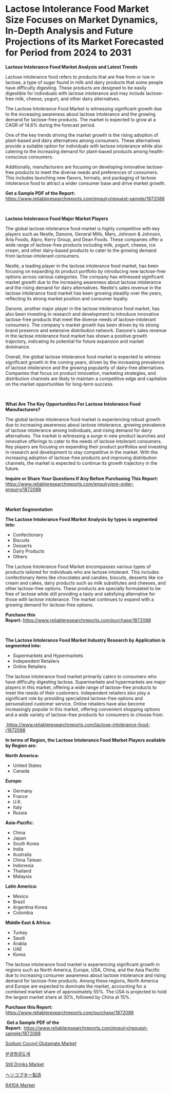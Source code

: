 <p><h1>Lactose Intolerance Food Market Size Focuses on Market Dynamics, In-Depth Analysis and Future Projections of its Market Forecasted for Period from 2024 to 2031</h1></p><p><strong>Lactose Intolerance Food Market Analysis and Latest Trends</strong></p>
<p><p>Lactose intolerance food refers to products that are free from or low in lactose, a type of sugar found in milk and dairy products that some people have difficulty digesting. These products are designed to be easily digestible for individuals with lactose intolerance and may include lactose-free milk, cheese, yogurt, and other dairy alternatives.</p><p>The Lactose Intolerance Food Market is witnessing significant growth due to the increasing awareness about lactose intolerance and the growing demand for lactose-free products. The market is expected to grow at a CAGR of 14.6% during the forecast period.</p><p>One of the key trends driving the market growth is the rising adoption of plant-based and dairy alternatives among consumers. These alternatives provide a suitable option for individuals with lactose intolerance while also catering to the increasing demand for plant-based products among health-conscious consumers.</p><p>Additionally, manufacturers are focusing on developing innovative lactose-free products to meet the diverse needs and preferences of consumers. This includes launching new flavors, formats, and packaging of lactose intolerance food to attract a wider consumer base and drive market growth.</p></p>
<p><strong>Get a Sample PDF of the Report:&nbsp;</strong> <a href="https://www.reliableresearchreports.com/enquiry/request-sample/1872088">https://www.reliableresearchreports.com/enquiry/request-sample/1872088</a></p>
<p>&nbsp;</p>
<p><strong>Lactose Intolerance Food Major Market Players</strong></p>
<p><p>The global lactose intolerance food market is highly competitive with key players such as Nestle, Danone, General Mills, Mars, Johnson & Johnson, Arla Foods, Alpro, Kerry Group, and Dean Foods. These companies offer a wide range of lactose-free products including milk, yogurt, cheese, ice cream, and other dairy-based products to cater to the growing demand from lactose-intolerant consumers.</p><p>Nestle, a leading player in the lactose intolerance food market, has been focusing on expanding its product portfolio by introducing new lactose-free options across various categories. The company has witnessed significant market growth due to the increasing awareness about lactose intolerance and the rising demand for dairy alternatives. Nestle's sales revenue in the lactose intolerance food market has been growing steadily over the years, reflecting its strong market position and consumer loyalty.</p><p>Danone, another major player in the lactose intolerance food market, has also been investing in research and development to introduce innovative lactose-free products that meet the diverse needs of lactose-intolerant consumers. The company's market growth has been driven by its strong brand presence and extensive distribution network. Danone's sales revenue in the lactose intolerance food market has shown a positive growth trajectory, indicating its potential for future expansion and market dominance.</p><p>Overall, the global lactose intolerance food market is expected to witness significant growth in the coming years, driven by the increasing prevalence of lactose intolerance and the growing popularity of dairy-free alternatives. Companies that focus on product innovation, marketing strategies, and distribution channels are likely to maintain a competitive edge and capitalize on the market opportunities for long-term success.</p></p>
<p>&nbsp;</p>
<p><strong>What Are The Key Opportunities For Lactose Intolerance Food Manufacturers?</strong></p>
<p><p>The global lactose intolerance food market is experiencing robust growth due to increasing awareness about lactose intolerance, growing prevalence of lactose intolerance among individuals, and rising demand for dairy alternatives. The market is witnessing a surge in new product launches and innovative offerings to cater to the needs of lactose intolerant consumers. Key players are focusing on expanding their product portfolios and investing in research and development to stay competitive in the market. With the increasing adoption of lactose-free products and improving distribution channels, the market is expected to continue its growth trajectory in the future.</p></p>
<p><strong>Inquire or Share Your Questions If Any Before Purchasing This Report:</strong> <a href="https://www.reliableresearchreports.com/enquiry/pre-order-enquiry/1872088">https://www.reliableresearchreports.com/enquiry/pre-order-enquiry/1872088</a></p>
<p>&nbsp;</p>
<p><strong>Market Segmentation</strong></p>
<p><strong>The Lactose Intolerance Food Market Analysis by types is segmented into:</strong></p>
<p><ul><li>Confectionary</li><li>Biscuits</li><li>Desserts</li><li>Dairy Products</li><li>Others</li></ul></p>
<p><p>The Lactose Intolerance Food Market encompasses various types of products tailored for individuals who are lactose intolerant. This includes confectionary items like chocolates and candies, biscuits, desserts like ice cream and cakes, dairy products such as milk substitutes and cheeses, and other lactose-free options. These products are specially formulated to be free of lactose while still providing a tasty and satisfying alternative for those with lactose intolerance. The market continues to expand with a growing demand for lactose-free options.</p></p>
<p><strong>Purchase this Report:&nbsp;</strong><a href="https://www.reliableresearchreports.com/purchase/1872088">https://www.reliableresearchreports.com/purchase/1872088</a></p>
<p>&nbsp;</p>
<p><strong>The Lactose Intolerance Food Market Industry Research by Application is segmented into:</strong></p>
<p><ul><li>Supermarkets and Hypermarkets</li><li>Independent Retailers</li><li>Online Retailers</li></ul></p>
<p><p>The lactose intolerance food market primarily caters to consumers who have difficulty digesting lactose. Supermarkets and hypermarkets are major players in this market, offering a wide range of lactose-free products to meet the needs of their customers. Independent retailers also play a significant role by providing specialized lactose-free options and personalized customer service. Online retailers have also become increasingly popular in this market, offering convenient shopping options and a wide variety of lactose-free products for consumers to choose from.</p></p>
<p><a href="https://www.reliableresearchreports.com/lactose-intolerance-food-r1872088">&nbsp;https://www.reliableresearchreports.com/lactose-intolerance-food-r1872088</a></p>
<p><strong>In terms of Region, the Lactose Intolerance Food Market Players available by Region are:</strong></p>
<p>
    <p> <strong> North America: </strong>
        <ul>
            <li>United States</li>
            <li>Canada</li>
        </ul>
        </p> 
    <p> <strong> Europe: </strong>
        <ul>
            <li>Germany</li>
            <li>France</li>
            <li>U.K.</li>
            <li>Italy</li>
            <li>Russia</li>
        </ul>
        </p> 
    <p> <strong> Asia-Pacific: </strong>
        <ul>
            <li>China</li>
            <li>Japan</li>
            <li>South Korea</li>
            <li>India</li>
            <li>Australia</li>
            <li>China Taiwan</li>
            <li>Indonesia</li>
            <li>Thailand</li>
            <li>Malaysia</li>
        </ul>
        </p> 
    <p> <strong> Latin America: </strong>
        <ul>
            <li>Mexico</li>
            <li>Brazil</li>
            <li>Argentina Korea</li>
            <li>Colombia</li>
        </ul>
        </p> 
    <p> <strong> Middle East & Africa: </strong>
        <ul>
            <li>Turkey</li>
            <li>Saudi</li>
            <li>Arabia</li>
            <li>UAE</li>
            <li>Korea</li>
        </ul>
    </p>
    </p>
<p><p>The lactose intolerance food market is experiencing significant growth in regions such as North America, Europe, USA, China, and the Asia Pacific due to increasing consumer awareness about lactose intolerance and rising demand for lactose-free products. Among these regions, North America and Europe are expected to dominate the market, accounting for a combined market share of approximately 55%. The USA is projected to hold the largest market share at 30%, followed by China at 15%.</p></p>
<p><strong>Purchase this Report: </strong><a href="https://www.reliableresearchreports.com/purchase/1872088">https://www.reliableresearchreports.com/purchase/1872088</a></p>
<p>&nbsp;<strong>Get a Sample PDF of the Report:&nbsp;&nbsp;</strong><a href="https://www.reliableresearchreports.com/enquiry/request-sample/1872088">https://www.reliableresearchreports.com/enquiry/request-sample/1872088</a></p>
<p><strong></strong></p>
<p><p><a href="https://issuu.com/reportprime-2/docs/sodium-cocoyl-glutamate-market-size-2030.pptx">Sodium Cocoyl Glutamate Market</a></p><p><a href="https://github.com/lzuwsfreyoq70/Market-Research-Report-List-1/blob/main/923255617827.md">분광형광도계</a></p><p><a href="https://github.com/mbisetmhermsr/Market-Research-Report-List-2/blob/main/still-drinks-market.md">Still Drinks Market</a></p><p><a href="https://github.com/avwofrml53535/Market-Research-Report-List-1/blob/main/575119419202.md">ヘリコプター製造</a></p><p><a href="https://issuu.com/reportprime-2/docs/r410a-market-size-2030.pptx">R410A Market</a></p></p>